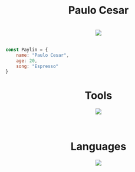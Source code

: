 <h1 align="center">Paulo Cesar</h1>

<br>

<div align="center">
    <img src="https://miro.medium.com/v2/resize:fit:960/1*4PeMGpwV1hitYtLzO7WKMA.gif">
</div>


<br>

~~~javascript
const Paylin = {
    name: "Paulo Cesar",
    age: 20,
    song: "Espresso"
}
~~~

<h1 align="center">Tools</h1>

<p align="center">
    <a href="https://skillicons.dev">
        <img src="https://skillicons.dev/icons?i=git,github,vscode,vite,figma,discord,netlify" />
    </a>
</p>

<br>

<h1 align="center">Languages</h1>
<p align="center">
    <a href="https://skillicons.dev">
        <img src="https://skillicons.dev/icons?i=html,css,js,sass,bootstrap" />
    </a>
</p>

<br>
